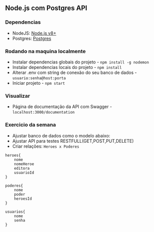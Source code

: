 ## Node.js com Postgres API

### Dependencias

* NodeJS: [Node.js v8+](https://nodejs.org/dist/v8.11.3/node-v8.11.3-x64.msi)
* Postgres: [Postgres](https://www.postgresql.org/download/)

### Rodando na maquina localmente

* Instalar dependencias globais do projeto - `npm install -g nodemon`
* Instalar dependencias locais do projeto - `npm install`
* Alterar .env com string de conexão do seu banco de dados - `usuario:senha@host:porta`
* Iniciar projeto - `npm start`

### Visualizar

* Página de documentação da API com Swagger - `localhost:3000/documentation`


### Exercicio da semana

* Ajustar banco de dados como o modelo abaixo:
* Ajustar API para testes RESTFULL(GET,POST,PUT,DELETE)
* Criar relações: `Heroes x Poderes`
```
heroes{
    nome
    nomeHeroe
    editora
    usuarioId
}

poderes{
    nome
    poder    
    heroesId
}

usuarios{
    nome
    senha    
}
```
